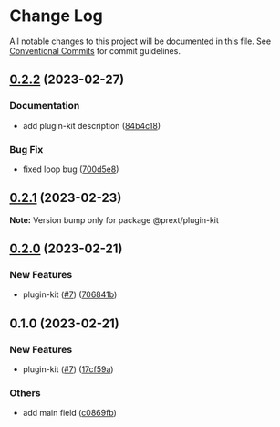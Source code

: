 # Change Log

All notable changes to this project will be documented in this file.
See [Conventional Commits](https://conventionalcommits.org) for commit guidelines.

## [0.2.2](https://github.com/do4ng/prext/compare/@prext/plugin-kit@0.2.1...@prext/plugin-kit@0.2.2) (2023-02-27)


### Documentation

* add plugin-kit description ([84b4c18](https://github.com/do4ng/prext/commit/84b4c18df365fa067d3a4dc3e8f06e7d0ca5d5c3))


### Bug Fix

* fixed loop bug ([700d5e8](https://github.com/do4ng/prext/commit/700d5e8d5fcd39a3db889e1bd59b3f1d7808e194))




## [0.2.1](https://github.com/do4ng/prext/compare/@prext/plugin-kit@0.2.0...@prext/plugin-kit@0.2.1) (2023-02-23)

**Note:** Version bump only for package @prext/plugin-kit





## [0.2.0](https://github.com/do4ng/prext/compare/@prext/plugin-kit@0.1.0...@prext/plugin-kit@0.2.0) (2023-02-21)


### New Features

* plugin-kit ([#7](https://github.com/do4ng/prext/issues/7)) ([706841b](https://github.com/do4ng/prext/commit/706841b9ea333f529a5d5f8533e449b3c427f326))



## 0.1.0 (2023-02-21)


### New Features

* plugin-kit ([#7](https://github.com/do4ng/prext/issues/7)) ([17cf59a](https://github.com/do4ng/prext/commit/17cf59a0cc5d5747fcd3dbfc606e427ff1eb3df1))


### Others

* add main field ([c0869fb](https://github.com/do4ng/prext/commit/c0869fbbd23a46e70264b05b0c11cbe4c7b71a07))
